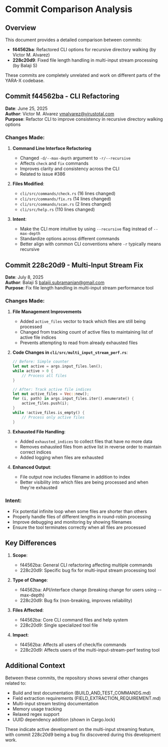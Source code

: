 # Commit Comparison Analysis

## Overview
This document provides a detailed comparison between commits:
- **f44562ba**: Refactored CLI options for recursive directory walking (by Victor M. Alvarez)
- **228c20d9**: Fixed file length handling in multi-input stream processing (by Balaji S)

These commits are completely unrelated and work on different parts of the YARA-X codebase.

## Commit f44562ba - CLI Refactoring
**Date**: June 25, 2025  
**Author**: Victor M. Alvarez <vmalvarez@virustotal.com>  
**Purpose**: Refactor CLI to improve consistency in recursive directory walking options

### Changes Made:
1. **Command Line Interface Refactoring**
   - Changed `-d/--max-depth` argument to `-r/--recursive` 
   - Affects `check` and `fix` commands
   - Improves clarity and consistency across the CLI
   - Related to issue #386

2. **Files Modified**:
   - `cli/src/commands/check.rs` (16 lines changed)
   - `cli/src/commands/fix.rs` (14 lines changed)
   - `cli/src/commands/scan.rs` (2 lines changed)
   - `cli/src/help.rs` (110 lines changed)

3. **Intent**:
   - Make the CLI more intuitive by using `--recursive` flag instead of `--max-depth`
   - Standardize options across different commands
   - Better align with common CLI conventions where `-r` typically means recursive

## Commit 228c20d9 - Multi-Input Stream Fix
**Date**: July 8, 2025  
**Author**: Balaji S <balajii.subramanian@gmail.com>  
**Purpose**: Fix file length handling in multi-input stream performance tool

### Changes Made:
1. **File Management Improvements**
   - Added `active_files` vector to track which files are still being processed
   - Changed from tracking count of active files to maintaining list of active file indices
   - Prevents attempting to read from already exhausted files

2. **Code Changes in `cli/src/multi_input_stream_perf.rs`**:
   ```rust
   // Before: Simple counter
   let mut active = args.input_files.len();
   while active > 0 {
       // Process all files
   }
   
   // After: Track active file indices
   let mut active_files = Vec::new();
   for (i, path) in args.input_files.iter().enumerate() {
       active_files.push(i);
   }
   while !active_files.is_empty() {
       // Process only active files
   }
   ```

3. **Exhausted File Handling**:
   - Added `exhausted_indices` to collect files that have no more data
   - Removes exhausted files from active list in reverse order to maintain correct indices
   - Added logging when files are exhausted

4. **Enhanced Output**:
   - File output now includes filename in addition to index
   - Better visibility into which files are being processed and when they're exhausted

### Intent:
- Fix potential infinite loop when some files are shorter than others
- Properly handle files of different lengths in round-robin processing
- Improve debugging and monitoring by showing filenames
- Ensure the tool terminates correctly when all files are processed

## Key Differences

1. **Scope**:
   - f44562ba: General CLI refactoring affecting multiple commands
   - 228c20d9: Specific bug fix for multi-input stream processing tool

2. **Type of Change**:
   - f44562ba: API/interface change (breaking change for users using --max-depth)
   - 228c20d9: Bug fix (non-breaking, improves reliability)

3. **Files Affected**:
   - f44562ba: Core CLI command files and help system
   - 228c20d9: Single specialized tool file

4. **Impact**:
   - f44562ba: Affects all users of check/fix commands
   - 228c20d9: Affects users of the multi-input-stream-perf testing tool

## Additional Context

Between these commits, the repository shows several other changes related to:
- Build and test documentation (BUILD_AND_TEST_COMMANDS.md)
- Field extraction requirements (FIELD_EXTRACTION_REQUIREMENT.md)
- Multi-input stream testing documentation
- Memory usage tracking
- Relaxed regex support
- UUID dependency addition (shown in Cargo.lock)

These indicate active development on the multi-input streaming feature, with commit 228c20d9 being a bug fix discovered during this development work.